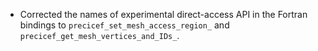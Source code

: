 - Corrected the names of experimental direct-access API in the Fortran bindings to `precicef_set_mesh_access_region_` and `precicef_get_mesh_vertices_and_IDs_`.
